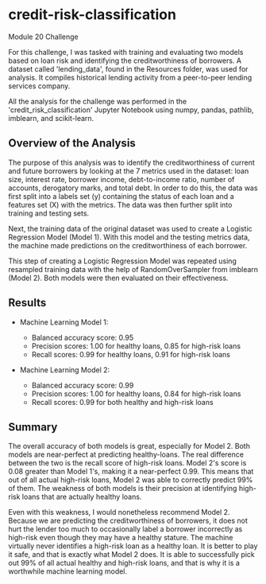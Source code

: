 # credit-risk-classification
Module 20 Challenge

For this challenge, I was tasked with training and evaluating two models based on loan risk and identifying the creditworthiness of borrowers. A dataset called 'lending_data', found in the Resources folder, was used for analysis. It compiles historical lending activity from a peer-to-peer lending services company.

All the analysis for the challenge was performed in the 'credit_risk_classification' Jupyter Notebook using numpy, pandas, pathlib, imblearn, and scikit-learn.

## Overview of the Analysis

The purpose of this analysis was to identify the creditworthiness of current and future borrowers by looking at the 7 metrics used in the dataset: loan size, interest rate, borrower income, debt-to-income ratio, number of accounts, derogatory marks, and total debt. In order to do this, the data was first split into a labels set (y) containing the status of each loan and a features set (X) with the metrics. The data was then further split into training and testing sets.

Next, the training data of the original dataset was used to create a Logistic Regression Model (Model 1). With this model and the testing metrics data, the machine made predictions on the creditworthiness of each borrower.

This step of creating a Logistic Regression Model was repeated using resampled training data with the help of RandomOverSampler from imblearn (Model 2). Both models were then evaluated on their effectiveness.

## Results

* Machine Learning Model 1:
    * Balanced accuracy score: 0.95
    * Precision scores: 1.00 for healthy loans, 0.85 for high-risk loans
    * Recall scores: 0.99 for healthy loans, 0.91 for high-risk loans

* Machine Learning Model 2:
    * Balanced accuracy score: 0.99
    * Precision scores: 1.00 for healthy loans, 0.84 for high-risk loans
    * Recall scores: 0.99 for both healthy and high-risk loans

## Summary

The overall accuracy of both models is great, especially for Model 2. Both models are near-perfect at predicting healthy-loans. The real difference between the two is the recall score of high-risk loans. Model 2's score is 0.08 greater than Model 1's, making it a near-perfect 0.99. This means that out of all actual high-risk loans, Model 2 was able to correctly predict 99% of them. The weakness of both models is their precision at identifying high-risk loans that are actually healthy loans.

Even with this weakness, I would nonetheless recommend Model 2. Because we are predicting the creditworthiness of borrowers, it does not hurt the lender too much to occasionally label a borrower incorrectly as high-risk even though they may have a healthy stature. The machine virtually never identifies a high-risk loan as a healthy loan. It is better to play it safe, and that is exactly what Model 2 does. It is able to successfully pick out 99% of all actual healthy and high-risk loans, and that is why it is a worthwhile machine learning model.